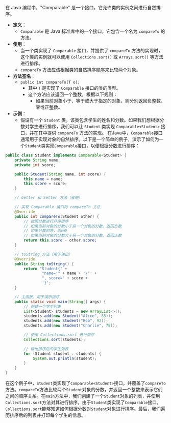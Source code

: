 在 Java 编程中，"Comparable" 是一个接口，它允许类的实例之间进行自然排序。

- **定义**：
    - `Comparable` 是 Java 标准库中的一个接口，它包含一个名为 `compareTo` 的方法。
- **使用**：
    - 当一个类实现了 `Comparable` 接口，并提供了 `compareTo` 方法的实现时，这个类的实例就可以使用 `Collections.sort()` 或 `Arrays.sort()` 等方法进行排序。
    - `compareTo` 方法应该根据类的自然排序顺序来比较两个对象。
- **方法签名**：
    - `public int compareTo(T o);`
        - 其中 `T` 是实现了 `Comparable` 接口的类的类型。
        - 这个方法应该返回一个整数，根据以下规则：
            - 如果当前对象小于、等于或大于指定的对象，则分别返回负整数、零或正整数。
- **示例**：
    - 假设有一个 `Student` 类，该类包含学生的姓名和分数。如果我们想根据分数对学生进行排序，我们可以让 `Student` 类实现 `Comparable<Student>` 接口，并在其中提供 `compareTo` 方法的实现。
    在Java中，`Comparable`接口通常用于实现对象的自然排序。以下是一个简单的例子，演示了如何为一个`Student`类实现`Comparable`接口，以便根据分数进行排序：

```java
public class Student implements Comparable<Student> {
    private String name;
    private int score;

    public Student(String name, int score) {
        this.name = name;
        this.score = score;
    }

    // Getter 和 Setter 方法（省略）

    // 实现 Comparable 接口的 compareTo 方法
    @Override
    public int compareTo(Student other) {
        // 按照分数进行升序排序
        // 如果当前对象的分数小于另一个对象的分数，返回负数
        // 如果分数相等，返回0
        // 如果当前对象的分数大于另一个对象的分数，返回正数
        return this.score - other.score;
    }

    // toString 方法（用于输出）
    @Override
    public String toString() {
        return "Student{" +
                "name='" + name + '\'' +
                ", score=" + score +
                '}';
    }

    // 主函数，用于演示排序
    public static void main(String[] args) {
        // 创建一个学生列表
        List<Student> students = new ArrayList<>();
        students.add(new Student("Alice", 85));
        students.add(new Student("Bob", 92));
        students.add(new Student("Charlie", 78));

        // 使用 Collections.sort 进行排序
        Collections.sort(students);

        // 输出排序后的学生列表
        for (Student student : students) {
            System.out.println(student);
        }
    }
}
```

在这个例子中，`Student`类实现了`Comparable<Student>`接口，并覆盖了`compareTo`方法。`compareTo`方法比较两个`Student`对象的分数，并返回一个整数来表示它们之间的顺序关系。在`main`方法中，我们创建了一个`Student`对象的列表，并使用`Collections.sort`方法对其进行排序。由于`Student`类实现了`Comparable`接口，`Collections.sort`能够知道如何根据分数对`Student`对象进行排序。最后，我们遍历排序后的列表并打印每个学生的信息。